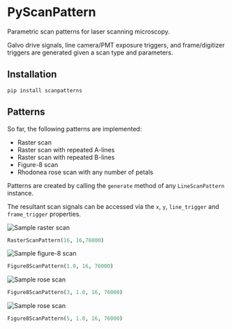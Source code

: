 # PyScanPattern
Parametric scan patterns for laser scanning microscopy.

Galvo drive signals, line camera/PMT exposure triggers, and frame/digitizer triggers are generated given a scan type and parameters.

## Installation
```
pip install scanpatterns
```

## Patterns

So far, the following patterns are implemented:
* Raster scan
* Raster scan with repeated A-lines
* Raster scan with repeated B-lines
* Figure-8 scan
* Rhodonea rose scan with any number of petals

Patterns are created by calling the `generate` method of any `LineScanPattern` instance.

The resultant scan signals can be accessed via the `x`, `y`, `line_trigger` and `frame_trigger` properties.

![Sample raster scan](https://raw.githubusercontent.com/sstucker/PyScanPattern/master/img/raster.png)
```python
RasterScanPattern(16, 16,76000)
```

![Sample figure-8 scan](https://github.com/sstucker/PyScanPattern/blob/master/img/fig8.png)
```python
Figure8ScanPattern(1.0, 16, 76000)
```

![Sample rose scan](https://raw.githubusercontent.com/sstucker/PyScanPattern/master/img/rose3.png)
```python
Figure8ScanPattern(3, 1.0, 16, 76000)
```

![Sample rose scan](https://raw.githubusercontent.com/sstucker/PyScanPattern/master/img/rose5.png)
```python
Figure8ScanPattern(5, 1.0, 16, 76000)
```